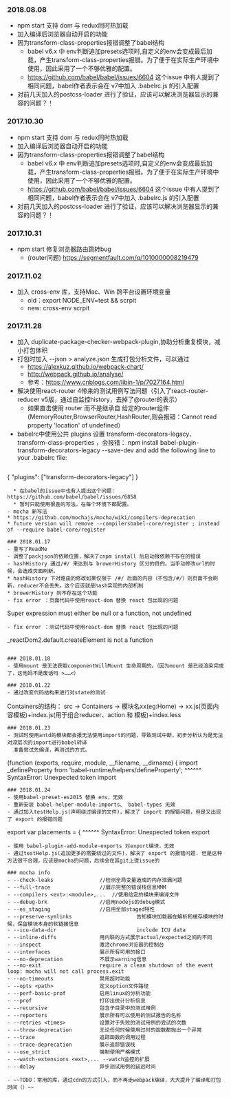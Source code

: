 ### 2018.08.08
- npm start 支持 dom 与 redux同时热加载
- 加入编译后浏览器自动开启的功能
- 因为transform-class-properties报错调整了babel结构
  * babel v6.x 中 env判断追加presets选项时,自定义的env会变成最后加载，产生transform-class-properties报错。为了便于在实际生产环境中使用，因此采用了一个不够优雅的配置。
  * https://github.com/babel/babel/issues/6604 这个issue 中有人提到了相同问题，babel作者表示会在 v7中加入 .babelrc.js 的引入配置
- 对前几天加入的postcss-loader 进行了验证，应该可以解决浏览器显示的兼容的问题？！

### 2017.10.30
- npm start 支持 dom 与 redux同时热加载
- 加入编译后浏览器自动开启的功能
- 因为transform-class-properties报错调整了babel结构
  * babel v6.x 中 env判断追加presets选项时,自定义的env会变成最后加载，产生transform-class-properties报错。为了便于在实际生产环境中使用，因此采用了一个不够优雅的配置。
  * https://github.com/babel/babel/issues/6604 这个issue 中有人提到了相同问题，babel作者表示会在 v7中加入 .babelrc.js 的引入配置
- 对前几天加入的postcss-loader 进行了验证，应该可以解决浏览器显示的兼容的问题？！

### 2017.10.31
- npm start 修复浏览器路由跳转bug
  * (router问题) https://segmentfault.com/q/1010000008219479

### 2017.11.02
- 加入 cross-env 库，支持Mac、Win 跨平台设置环境变量
  * old：export NODE_ENV=test && scrpit
  * new: cross-env scrpit

### 2017.11.28
- 加入 duplicate-package-checker-webpack-plugin,协助分析重复模块，减小打包体积
- 打包时加入 --json > analyze.json 生成打包分析文件，可以通过
  * https://alexkuz.github.io/webpack-chart/
  * http://webpack.github.io/analyse/
  * 参考：https://www.cnblogs.com/libin-1/p/7027164.html
- 解决使用react-router 4带来的测试用例写法问题（引入了react-router-reducer v5版，通过自监控history，去掉了@router的表示）
  * 如果直击使用 router 而不是继承自 给定的router组件(MemoryRouter,BrowserRouter,HashRouter,则会报错：Cannot read property 'location' of undefined）
- babelrc中使用公共 plugins 设置 transform-decorators-legacy、transform-class-properties ，会报错：
	npm install babel-plugin-transform-decorators-legacy --save-dev
	and add the following line to your .babelrc file:
	```
{
		"plugins": ["transform-decorators-legacy"]
}
  ```
	* 在babel的issue中也有人提出这个问题: https://github.com/babel/babel/issues/6858
	* 暂时只能使用很丑的写法，在每个环境下都配置。
- mocha 新写法
  * https://github.com/mochajs/mocha/wiki/compilers-deprecation
  * future version will remove --compilersbabel-core/register ; instead of --require babel-core/register

### 2018.01.17
- 重写了ReadMe
- 调整了packjson的依赖位置，解决了cnpm install 后启动报依赖不存在的错误
- hashHistory 通过/#/ 来达到与 browerHistory 区分的目的。当手动修改url的时候，会造成页面刷新。
  * hashHistory 下对路由的修改如果仅限于 /#/ 后面的内容（不包含/#/）则页面不会刷新，reducer不会丢失。这个应该就是hash实现的内部机制
  * browerHistory 则不存在这个功能
- fix error ：页面代码中使用react-dom 替换 react 包出现的问题
```
  Super expression must either be null or a function, not undefined
```
- fix error ：测试代码中使用react-dom 替换 react 包出现的问题
```
_reactDom2.default.createElement is not a function
```

### 2018.01.18
- 使用mount 是无法获取componentWillMount 生命周期的。（因为mount 是已经渲染完成了，这他妈不是废话吗 >……<）

### 2018.01.22
- 通过改变代码结构来进行对state的测试
```
Containers的结构：
src ->
   Containers ->
     模块名xx(eg:Home) ->
        xx.js(页面内容模板)+index.js(用于组合reducer、action 和 模板)+index.less
```
### 2018.01.23
- 测试时使用antd的模块都会报无法使用import的问题，导致测试中断，初步分析认为是无法对深层次的import进行babel转译
  准备尝试先编译，再测试的方式。
```
(function (exports, require, module, __filename, __dirname) { import _defineProperty from 'babel-runtime/helpers/defineProperty';
                                                              ^^^^^^
SyntaxError: Unexpected token import
```
### 2018.01.24
- 使用babel-preset-es2015 替换 env，无效
- 重新安装 babel-helper-module-imports、 babel-types 无效
- 通过加入testHelp.js(声明绕过编译的文件)，解决了 import 的报错问题，但是又出现了 export 的报错问题
```
export var placements = {
^^^^^^
SyntaxError: Unexpected token export
```
- 使用 babel-plugin-add-module-exports 对export编译，无效
- 通过testHelp.js(追加更多的需要绕过的文件)，解决了 export 的报错问题. 但是这种方法很不合理，应该是mocha的问题，后续会在其git上提issue的

### mocha info
- --check-leaks               //检测全局变量造成的内存泄漏问题
- --full-trace                //展示完整的错误栈信息MMM
- --compilers <ext>:<module>,...  //使用给定的模块来编译文件
- --debug-brk                 //启用nodejs的debug模式
- --es_staging                //启用全部staged特性
- --preserve-symlinks                     告知模块加载器在解析和缓存模块的时候，保留模块本身的软链接信息
- --icu-data-dir                          include ICU data
- --inline-diffs              用内联的方式展示actual/expected之间的不同
- --inspect                   激活chrome浏览器的控制台
- --interfaces                展示所有可用的接口
- --no-deprecation            不展示warning信息
- --no-exit                   require a clean shutdown of the event loop: mocha will not call process.exit
- --no-timeouts               禁用超时功能
- --opts <path>               定义option文件路径
- --perf-basic-prof           启用linux的分析功能
- --prof                      打印出统计分析信息
- --recursive                 包含子目录中的测试用例
- --reporters                 展示所有可以使用的测试报告的名称
- --retries <times>           设置对于失败的测试用例的尝试的次数
- --throw-deprecation         无论任何时候使用过时的函数都抛出一个异常
- --trace                     追踪函数的调用过程
- --trace-deprecation         展示追踪错误栈
- --use_strict                强制使用严格模式
- --watch-extensions <ext>,... --watch监控的扩展
- --delay                     异步测试用例的延迟时间

- ~~TODO：常用的库，通过cdn的方式引入，而不再走webpack编译，大大提升了编译和打包时间（）~~

